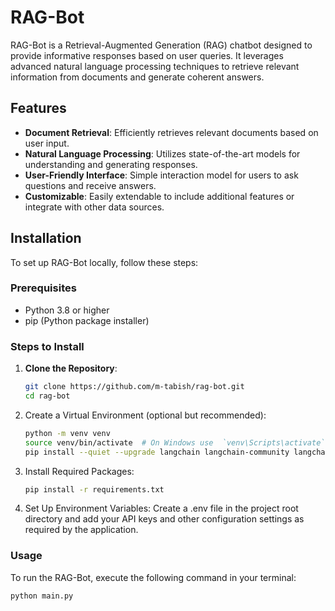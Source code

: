 # RAG-Bot

RAG-Bot is a Retrieval-Augmented Generation (RAG) chatbot designed to provide informative responses based on user queries. It leverages advanced natural language processing techniques to retrieve relevant information from documents and generate coherent answers.

## Features

- **Document Retrieval**: Efficiently retrieves relevant documents based on user input.
- **Natural Language Processing**: Utilizes state-of-the-art models for understanding and generating responses.
- **User-Friendly Interface**: Simple interaction model for users to ask questions and receive answers.
- **Customizable**: Easily extendable to include additional features or integrate with other data sources.

## Installation

To set up RAG-Bot locally, follow these steps:

### Prerequisites

- Python 3.8 or higher
- pip (Python package installer)

### Steps to Install

1. **Clone the Repository**:

   ```bash
   git clone https://github.com/m-tabish/rag-bot.git
   cd rag-bot

   ```

2. Create a Virtual Environment (optional but recommended):

   ```bash
   python -m venv venv
   source venv/bin/activate  # On Windows use  `venv\Scripts\activate`
   pip install --quiet --upgrade langchain langchain-community langchain-chroma PyPDF2 langchain_google_genai

   ```

3. Install Required Packages:
   ```bash
   pip install -r requirements.txt

   ```
4. Set Up Environment Variables:
   Create a .env file in the project root directory and add your API keys and other configuration settings as required by the application.

### Usage

To run the RAG-Bot, execute the following command in your terminal:

```bash
python main.py

```
